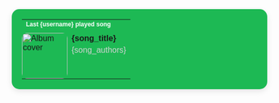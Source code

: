 <table style="border: none; border-radius: 15px; padding: 20px; box-shadow: 0px 4px 12px rgba(0, 0, 0, 0.1); max-width: 100%; font-family: Arial, sans-serif; background-color: #1DB954;">
  <tr>
    <td colspan="2" style="padding-bottom: 10px;">
      <h4 style="margin: 0; font-size: 12px; color: white;">Last {username} played song</h4>
    </td>
  </tr>
  <tr>
    <td style="padding: 0;">
      <img src="{song_image_url}" alt="Album cover" style="width: 90px; height: 90px; border-radius: 10px;">
    </td>
    <td style="vertical-align: top;">
      <p style="margin: 0;"><strong>{song_title}</strong></p>
      <p style="margin: 5px 0 0 0; color: lightgrey;">{song_authors}</p>
    </td>
  </tr>
</table>


